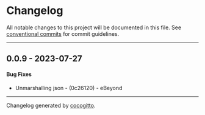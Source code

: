 # Changelog
All notable changes to this project will be documented in this file. See [conventional commits](https://www.conventionalcommits.org/) for commit guidelines.

- - -
## 0.0.9 - 2023-07-27
#### Bug Fixes
- Unmarshalling json - (0c26120) - eBeyond

- - -

Changelog generated by [cocogitto](https://github.com/cocogitto/cocogitto).